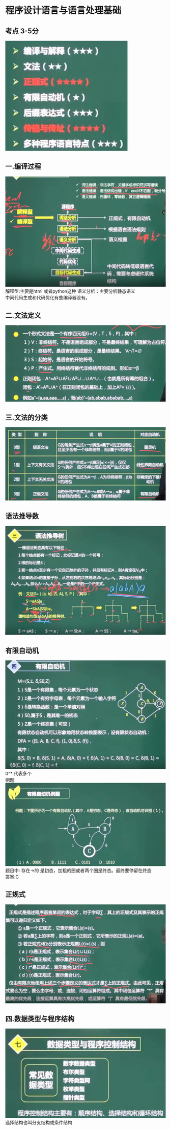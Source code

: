 # 程序设计语言与语言处理基础
## 考点 3-5分
![考点](https://raw.githubusercontent.com/programmerIm/MyPictures/main/images/20220327232937.png)


## 一.编译过程
![编译过程](https://raw.githubusercontent.com/programmerIm/MyPictures/main/images/20220327233538.png) 
解释型:主要是html 或者python这种
语义分析：主要分析静态语义  
中间代码生成和代码优化有些编译器没有。  

## 二.文法定义
![文法定义](https://raw.githubusercontent.com/programmerIm/MyPictures/main/images/20220327234025.png)  

## 三.文法的分类
![文法的分类](https://raw.githubusercontent.com/programmerIm/MyPictures/main/images/20220327234318.png)

## 语法推导数
![语法推导数](https://raw.githubusercontent.com/programmerIm/MyPictures/main/images/20220327234732.png)

## 有限自动机
![有限自动机](https://raw.githubusercontent.com/programmerIm/MyPictures/main/images/20220327234911.png)
0^* 代表多个  
例题:  
![例题](https://raw.githubusercontent.com/programmerIm/MyPictures/main/images/20220327235547.png)
题目中: 存在->的 是初态，加粗的圈或者两个圈是终态。最终要停留在终态     
答案:C  

## 正规式
![正规式](https://raw.githubusercontent.com/programmerIm/MyPictures/main/images/20220327235450.png)

## 四.数据类型与程序结构
![数据类型与程序结构](https://raw.githubusercontent.com/programmerIm/MyPictures/main/images/20220328000257.png) 
选择结构也叫分支结构或条件结构  
